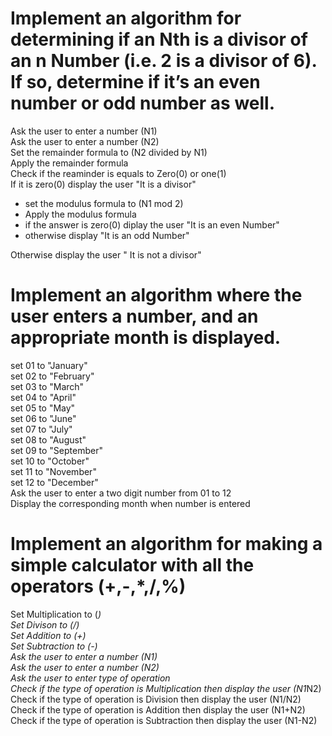 # Implement an algorithm for determining if an Nth is a divisor of an n Number (i.e. 2 is a divisor of 6). If so, determine if it’s an even number or odd number as well.
Ask the user to enter a number (N1)\
Ask the user to enter a number (N2)\
Set the remainder formula to (N2 divided by N1)\
Apply the remainder formula\
Check if the reaminder is equals to Zero(0) or one(1)\
If it is zero(0) display the user "It is a divisor" 
- set the modulus formula to (N1 mod 2)
- Apply the modulus formula 
- if the answer is zero(0) diplay the user "It is an even Number" 
- otherwise display  "It is an odd Number" 
    
Otherwise display the user " It is not a divisor" 

# Implement an algorithm where the user enters a number, and an appropriate month is displayed.
set 01 to "January"\
set 02 to "February"\
set 03 to "March"\
set 04 to "April"\
set 05 to "May"\
set 06 to "June"\
set 07 to "July"\
set 08 to "August"\
set 09 to "September"\
set 10 to "October"\
set 11 to "November"\
set 12 to "December"\
Ask the user to enter a two digit number from 01 to 12\
Display the corresponding month when number is entered

# Implement an algorithm for making a simple calculator with all the operators (+,-,*,/,%)
Set Multiplication to (*)\
Set Divison to (/)\
Set Addition to (+)\
Set Subtraction to (-)\
Ask the user to enter a number (N1)\
Ask the user to enter a number (N2)\
Ask the user to enter type of operation\
Check if the type of operation is Multiplication then display the user (N1*N2)\
Check if the type of operation is Division then display the user (N1/N2)
Check if the type of operation is Addition then display the user (N1+N2)
Check if the type of operation is Subtraction then display the user (N1-N2)

 
